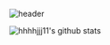 
![header](https://capsule-render.vercel.app/api?type=cylinder&color=auto&height=150&section=header&text=WELCOME%20👋&fontSize=90)

![hhhhjjj11's github stats](https://github-readme-stats.vercel.app/api?username=huhwo00@gmail.com&show_icons=true)
<!--
**hhhhjjj11/hhhhjjj11** is a ✨ _special_ ✨ repository because its `README.md` (this file) appears on your GitHub profile.

Here are some ideas to get you started:

- 🔭 I’m currently working on ...
- 🌱 I’m currently learning ...
- 👯 I’m looking to collaborate on ...
- 🤔 I’m looking for help with ...
- 💬 Ask me about ...
- 📫 How to reach me: ...
- 😄 Pronouns: ...
- ⚡ Fun fact: ...
-->
